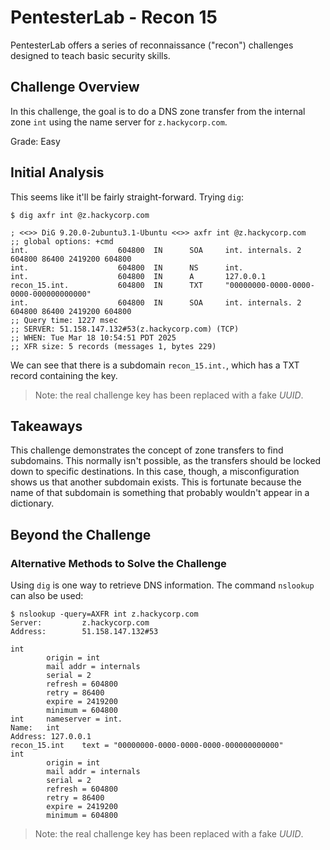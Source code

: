 # PentesterLab - Recon 15

PentesterLab offers a series of reconnaissance ("recon") challenges designed to
teach basic security skills.

## Challenge Overview

In this challenge, the goal is to do a DNS zone transfer from the internal zone
`int` using the name server for `z.hackycorp.com`.

Grade: Easy

## Initial Analysis

This seems like it'll be fairly straight-forward. Trying `dig`:

```
$ dig axfr int @z.hackycorp.com

; <<>> DiG 9.20.0-2ubuntu3.1-Ubuntu <<>> axfr int @z.hackycorp.com
;; global options: +cmd
int.                    604800  IN      SOA     int. internals. 2 604800 86400 2419200 604800
int.                    604800  IN      NS      int.
int.                    604800  IN      A       127.0.0.1
recon_15.int.           604800  IN      TXT     "00000000-0000-0000-0000-000000000000"
int.                    604800  IN      SOA     int. internals. 2 604800 86400 2419200 604800
;; Query time: 1227 msec
;; SERVER: 51.158.147.132#53(z.hackycorp.com) (TCP)
;; WHEN: Tue Mar 18 10:54:51 PDT 2025
;; XFR size: 5 records (messages 1, bytes 229)
```

We can see that there is a subdomain `recon_15.int.`, which has a TXT record
containing the key.

> Note: the real challenge key has been replaced with a fake _UUID_.

## Takeaways

This challenge demonstrates the concept of zone transfers to find subdomains.
This normally isn't possible, as the transfers should be locked down to specific
destinations. In this case, though, a misconfiguration shows us that another
subdomain exists. This is fortunate because the name of that subdomain is
something that probably wouldn't appear in a dictionary.

## Beyond the Challenge

### Alternative Methods to Solve the Challenge

Using `dig` is one way to retrieve DNS information. The command `nslookup` can
also be used:

```
$ nslookup -query=AXFR int z.hackycorp.com
Server:         z.hackycorp.com
Address:        51.158.147.132#53

int
        origin = int
        mail addr = internals
        serial = 2
        refresh = 604800
        retry = 86400
        expire = 2419200
        minimum = 604800
int     nameserver = int.
Name:   int
Address: 127.0.0.1
recon_15.int    text = "00000000-0000-0000-0000-000000000000"
int
        origin = int
        mail addr = internals
        serial = 2
        refresh = 604800
        retry = 86400
        expire = 2419200
        minimum = 604800
```

> Note: the real challenge key has been replaced with a fake _UUID_.
